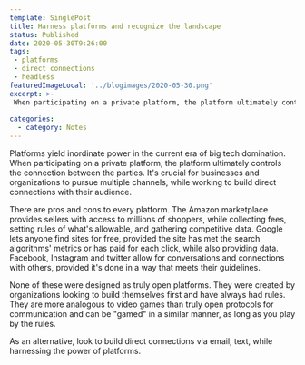 ```yaml
---
template: SinglePost
title: Harness platforms and recognize the landscape 
status: Published
date: 2020-05-30T9:26:00 
tags:
 - platforms - direct connections 
 - headless
featuredImageLocal: '../blogimages/2020-05-30.png'
excerpt: >- 
 When participating on a private platform, the platform ultimately controls the connection between the parties. It's crucial for businesses and organizations to pursue multiple channels, while working to build direct connections with their audience. 
  
categories:
  - category: Notes
---
```

Platforms yield inordinate power in the current era of big tech domination. When participating on a private platform, the platform ultimately controls the connection between the parties. It's crucial for businesses and organizations to pursue multiple channels, while working to build direct connections with their audience. 

There are pros and cons to every platform. The Amazon marketplace provides sellers with access to millions of shoppers, while collecting fees, setting rules of what's allowable, and gathering competitive data. Google lets anyone find sites for free, provided the site has met the search algorithms' metrics or has paid for each click, while also providing data. Facebook, Instagram and twitter allow for conversations and connections with others, provided it's done in a way that meets their guidelines. 

None of these were designed as truly open platforms. They were created by organizations looking to build themselves first and have always had rules. They are more analogous to video games than truly open protocols for communication and can be "gamed" in a similar manner, as long as you play by the rules. 

As an alternative, look to build direct connections via email, text, while harnessing the power of platforms. 